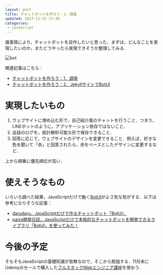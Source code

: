 ```yaml
---
layout: post
title: チャットボットを作ろう：1．調査
updated: 2017-12-25 17:30
categories:
 - javascript
---
```


諸事情により，チャットボットを自作したいと思った．まずは，どんなことを実現したいのか，またどうやったら実現できそうか整理してみる．

![bot]({{site.baseurl}}/images/2017-12-25-bot.png)

関連記事はこちら：
* [チャットボットを作ろう：1．調査](https://haltaro.github.io/2017/12/25/chatbot)
* [チャットボットを作ろう：2．JekyllサイトでBotUI](https://haltaro.github.io/2017/12/30/chatbot)

# 実現したいもの

1. ウェブサイトに埋め込む形で，自己紹介風のチャットを行うこと．つまり，LINEボットのように，アプリケーション依存ではないこと．
2. 会話のログを，統計解析可能な形で保存できること．
3. 回答に応じて，ウェブサイトのデザインを変更できること．例えば，好きな色を聞いて「赤」と回答されたら，赤をベースとしたデザインに変更するなど．

上から順番に優先順位が高い．

# 使えそうなもの

いろいろ調べた結果，JavaScriptだけで動く[BotUI](https://botui.org/)がよさ気な気がする．以下は参考になりそうな記事：

* [darudaru，JavaScriptだけで作るチャットボット「BotUI」](http://blog.darudaru-life.com/entry/2017/09/30/095308)
* [paiza開発日誌，JavaScriptだけで本格的なチャットボットを開発できるライブラリ「BotUI」を使ってみた！](http://paiza.hatenablog.com/entry/2017/09/21/%EF%BB%BFJavaScript%E3%81%A0%E3%81%91%E3%81%A7%E6%9C%AC%E6%A0%BC%E7%9A%84%E3%81%AA%E3%83%81%E3%83%A3%E3%83%83%E3%83%88%E3%83%9C%E3%83%83%E3%83%88%E3%82%92%E9%96%8B%E7%99%BA%E3%81%A7%E3%81%8D%E3%82%8B)

# 今後の予定
そもそもJavaScriptの基礎知識が皆無なので，そこから勉強する．11月末にUdemyのセールで購入した[フルスタックWebエンジニア講座](https://www.udemy.com/completeweb2_jp/)を使おう．
